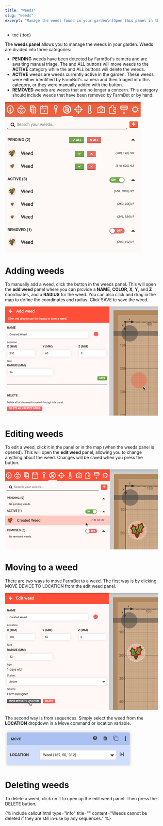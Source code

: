 ```yaml
---
title: "Weeds"
slug: "weeds"
excerpt: "Manage the weeds found in your garden\n[Open this panel in the app](https://my.farm.bot/app/designer/weeds)"
---
```


* toc
{:toc}

The **weeds panel** allows you to manage the weeds in your garden. Weeds are divided into three categories:

  * **PENDING** weeds have been detected by FarmBot's camera and are awaiting manual triage. The <span class="fb-button fb-green"><i class="fa fa-check"></i></span> and <span class="fb-button fb-green"><i class="fa fa-check"></i> ALL</span> buttons will move weeds to the **ACTIVE** category while the <span class="fb-button fb-red"><i class="fa fa-times"></i></span> and <span class="fb-button fb-red"><i class="fa fa-times"></i> ALL</span> buttons will delete the weeds.
  * **ACTIVE** weeds are weeds currently active in the garden. These weeds were either identified by FarmBot's camera and then triaged into this category, or they were manually added with the <span class="fb-button fb-red"><i class="fa fa-plus"></i></span> button.
  * **REMOVED** weeds are weeds that are no longer a concern. This category should include weeds that have been removed by FarmBot or by hand.

![Screen Shot 2020-08-24 at 11.38.34 AM.png](Screen_Shot_2020-08-24_at_11.38.34_AM.png)

# Adding weeds
To manually add a weed, click the <span class="fb-button fb-red"><i class="fa fa-plus"></i></span> button in the weeds panel. This will open the **add weed** panel where you can provide a **NAME**, **COLOR**, **X**, **Y**, and **Z** coordinates, and a **RADIUS** for the weed. You can also click and drag in the map to define the coordinates and radius. Click <span class="fb-button fb-green">SAVE</span> to save the weed.

![Screen Shot 2020-08-24 at 12.07.33 PM.png](Screen_Shot_2020-08-24_at_12.07.33_PM.png)

# Editing weeds
To edit a weed, click it in the panel or in the map (when the weeds panel is opened). This will open the **edit weed** panel, allowing you to change anything about the weed. Changes will be saved when you press the <i class="fa fa-arrow-left"></i> button.

![Screen Shot 2020-08-24 at 12.11.58 PM.png](Screen_Shot_2020-08-24_at_12.11.58_PM.png)

# Moving to a weed
There are two ways to move FarmBot to a weed. The first way is by clicking <span class="fb-button fb-gray">MOVE DEVICE TO LOCATION</span> from the edit weed panel.

![Screen Shot 2020-08-24 at 12.13.11 PM.png](Screen_Shot_2020-08-24_at_12.13.11_PM.png)

The second way is from sequences. Simply select the weed from the **LOCATION** dropdown in a <span class="fb-step fb-move-absolute">Move</span> command or location variable.

![Screen Shot 2020-08-24 at 12.21.40 PM.png](Screen_Shot_2020-08-24_at_12.21.40_PM.png)

# Deleting weeds
To delete a weed, click on it to open up the edit weed panel. Then press the <span class="fb-button fb-red">DELETE</span> button.

{%
include callout.html
type="info"
title=""
content="Weeds cannot be deleted if they are still in-use by any sequences."
%}

